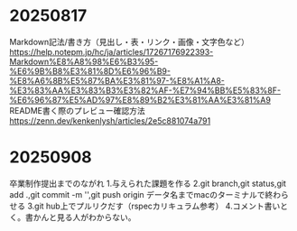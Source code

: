 # 20250817
Markdown記法/書き方（見出し・表・リンク・画像・文字色など）
https://help.notepm.jp/hc/ja/articles/17267176922393-Markdown%E8%A8%98%E6%B3%95-%E6%9B%B8%E3%81%8D%E6%96%B9-%E8%A6%8B%E5%87%BA%E3%81%97-%E8%A1%A8-%E3%83%AA%E3%83%B3%E3%82%AF-%E7%94%BB%E5%83%8F-%E6%96%87%E5%AD%97%E8%89%B2%E3%81%AA%E3%81%A9
README書く際のプレビュー確認方法
https://zenn.dev/kenkenlysh/articles/2e5c881074a791

# 20250908
卒業制作提出までのながれ
1.与えられた課題を作る
2.git branch,git status,git add .,git commit -m '',git push origin データ名までmacのターミナルで終わらせる
3.git hub上でプルリクだす（rspecカリキュラム参考）
4.コメント書いとく。書かんと見る人がわからない。
